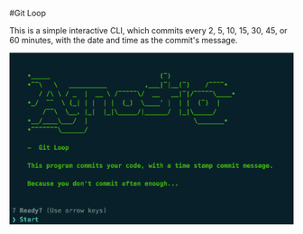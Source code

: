 #Git Loop

This is a simple interactive CLI, which commits every 2, 5, 10, 15, 30, 45, or 60 minutes, with the date and time as the commit's message.


![Alt text](https://raw.githubusercontent.com/agnostio/git-loop/master/preview.gif)
